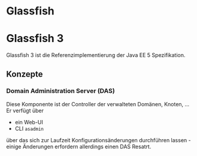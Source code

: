 # Glassfish

# Glassfish 3
Glassfish 3 ist die Referenzimplementierung der Java EE 5 Spezifikation.

## Konzepte
### Domain Administration Server (DAS)
Diese Komponente ist der Controller der verwalteten Domänen, Knoten, ... Er verfügt über 

* ein Web-UI
* CLI `asadmin`
 
über das sich zur Laufzeit Konfigurationsänderungen durchführen lassen - einige Änderungen erfordern allerdings einen DAS Resatrt.
